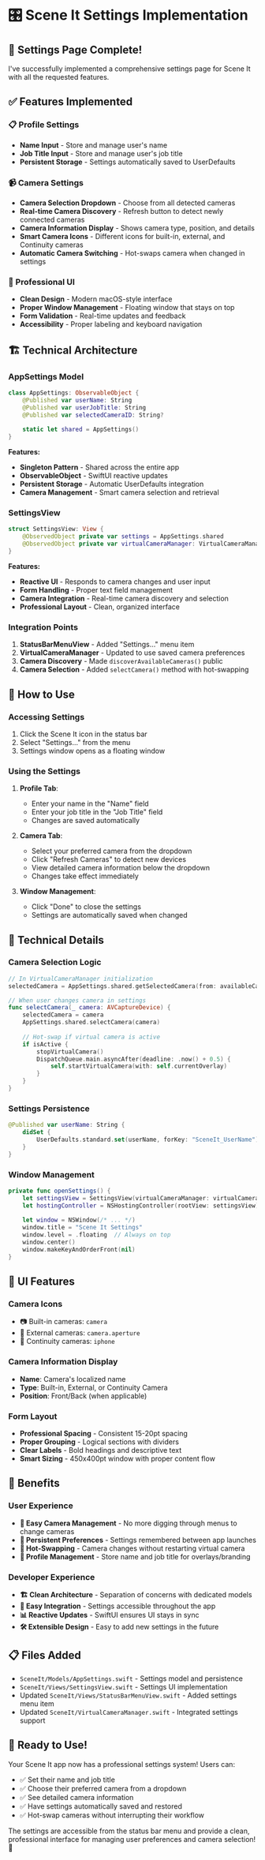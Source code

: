 # 🎛️ Scene It Settings Implementation

## 🎉 **Settings Page Complete!**  

I've successfully implemented a comprehensive settings page for Scene It with all the requested features.

## ✅ **Features Implemented**

### **📋 Profile Settings**
- **Name Input** - Store and manage user's name
- **Job Title Input** - Store and manage user's job title  
- **Persistent Storage** - Settings automatically saved to UserDefaults

### **📹 Camera Settings**
- **Camera Selection Dropdown** - Choose from all detected cameras
- **Real-time Camera Discovery** - Refresh button to detect newly connected cameras
- **Camera Information Display** - Shows camera type, position, and details
- **Smart Camera Icons** - Different icons for built-in, external, and Continuity cameras
- **Automatic Camera Switching** - Hot-swaps camera when changed in settings

### **🎨 Professional UI**
- **Clean Design** - Modern macOS-style interface
- **Proper Window Management** - Floating window that stays on top
- **Form Validation** - Real-time updates and feedback
- **Accessibility** - Proper labeling and keyboard navigation

## 🏗️ **Technical Architecture**

### **AppSettings Model**
```swift
class AppSettings: ObservableObject {
    @Published var userName: String
    @Published var userJobTitle: String  
    @Published var selectedCameraID: String?
    
    static let shared = AppSettings()
}
```

**Features:**
- **Singleton Pattern** - Shared across the entire app
- **ObservableObject** - SwiftUI reactive updates
- **Persistent Storage** - Automatic UserDefaults integration
- **Camera Management** - Smart camera selection and retrieval

### **SettingsView**
```swift
struct SettingsView: View {
    @ObservedObject private var settings = AppSettings.shared
    @ObservedObject private var virtualCameraManager: VirtualCameraManager
}
```

**Features:**
- **Reactive UI** - Responds to camera changes and user input
- **Form Handling** - Proper text field management
- **Camera Integration** - Real-time camera discovery and selection
- **Professional Layout** - Clean, organized interface

### **Integration Points**

1. **StatusBarMenuView** - Added "Settings..." menu item
2. **VirtualCameraManager** - Updated to use saved camera preferences
3. **Camera Discovery** - Made `discoverAvailableCameras()` public
4. **Camera Selection** - Added `selectCamera()` method with hot-swapping

## 🎯 **How to Use**

### **Accessing Settings**
1. Click the Scene It icon in the status bar
2. Select "Settings..." from the menu
3. Settings window opens as a floating window

### **Using the Settings**
1. **Profile Tab**:
   - Enter your name in the "Name" field
   - Enter your job title in the "Job Title" field
   - Changes are saved automatically

2. **Camera Tab**:
   - Select your preferred camera from the dropdown
   - Click "Refresh Cameras" to detect new devices
   - View detailed camera information below the dropdown
   - Changes take effect immediately

3. **Window Management**:
   - Click "Done" to close the settings
   - Settings are automatically saved when changed

## 🔧 **Technical Details**

### **Camera Selection Logic**
```swift
// In VirtualCameraManager initialization
selectedCamera = AppSettings.shared.getSelectedCamera(from: availableCameras)

// When user changes camera in settings
func selectCamera(_ camera: AVCaptureDevice) {
    selectedCamera = camera
    AppSettings.shared.selectCamera(camera)
    
    // Hot-swap if virtual camera is active
    if isActive {
        stopVirtualCamera()
        DispatchQueue.main.asyncAfter(deadline: .now() + 0.5) {
            self.startVirtualCamera(with: self.currentOverlay)
        }
    }
}
```

### **Settings Persistence**
```swift
@Published var userName: String {
    didSet {
        UserDefaults.standard.set(userName, forKey: "SceneIt_UserName")
    }
}
```

### **Window Management**
```swift
private func openSettings() {
    let settingsView = SettingsView(virtualCameraManager: virtualCameraManager)
    let hostingController = NSHostingController(rootView: settingsView)
    
    let window = NSWindow(/* ... */)
    window.title = "Scene It Settings"
    window.level = .floating  // Always on top
    window.center()
    window.makeKeyAndOrderFront(nil)
}
```

## 🎨 **UI Features**

### **Camera Icons**
- 📷 Built-in cameras: `camera`
- 📸 External cameras: `camera.aperture`  
- 📱 Continuity cameras: `iphone`

### **Camera Information Display**
- **Name**: Camera's localized name
- **Type**: Built-in, External, or Continuity Camera  
- **Position**: Front/Back (when applicable)

### **Form Layout**
- **Professional Spacing** - Consistent 15-20pt spacing
- **Proper Grouping** - Logical sections with dividers
- **Clear Labels** - Bold headings and descriptive text
- **Smart Sizing** - 450x400pt window with proper content flow

## 🚀 **Benefits**

### **User Experience**
- **🎯 Easy Camera Management** - No more digging through menus to change cameras
- **💾 Persistent Preferences** - Settings remembered between app launches  
- **🔄 Hot-Swapping** - Camera changes without restarting virtual camera
- **📝 Profile Management** - Store name and job title for overlays/branding

### **Developer Experience**  
- **🏗️ Clean Architecture** - Separation of concerns with dedicated models
- **🔌 Easy Integration** - Settings accessible throughout the app
- **📊 Reactive Updates** - SwiftUI ensures UI stays in sync
- **🛠️ Extensible Design** - Easy to add new settings in the future

## 📋 **Files Added**

- `SceneIt/Models/AppSettings.swift` - Settings model and persistence
- `SceneIt/Views/SettingsView.swift` - Settings UI implementation
- Updated `SceneIt/Views/StatusBarMenuView.swift` - Added settings menu item
- Updated `SceneIt/VirtualCameraManager.swift` - Integrated settings support

## 🎉 **Ready to Use!**

Your Scene It app now has a professional settings system! Users can:
- ✅ Set their name and job title
- ✅ Choose their preferred camera from a dropdown
- ✅ See detailed camera information
- ✅ Have settings automatically saved and restored
- ✅ Hot-swap cameras without interrupting their workflow

The settings are accessible from the status bar menu and provide a clean, professional interface for managing user preferences and camera selection! 🚀
